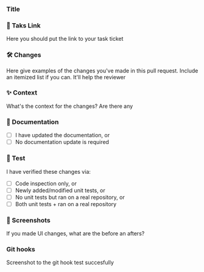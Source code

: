 ### Title

### 🔗 Taks Link

Here you should put the link to your task ticket

### 🛠 Changes

Here give examples of the changes you've made in this pull request. Include an itemized list if you can. It'll help the reviewer

### ✨ Context

What's the context for the changes? Are there any

### 📘 Documentation

- [ ] I have updated the documentation, or
- [ ] No documentation update is required

### 🧪 Test

I have verified these changes via:

- [ ] Code inspection only, or
- [ ] Newly added/modified unit tests, or
- [ ] No unit tests but ran on a real repository, or
- [ ] Both unit tests + ran on a real repository

### 📸 Screenshots

If you made UI changes, what are the before an afters?

### Git hooks

Screenshot to the git hook test succesfully
